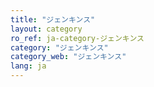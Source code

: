 ```yaml
---
title: "ジェンキンス"
layout: category
ro_ref: ja-category-ジェンキンス
category: "ジェンキンス"
category_web: "ジェンキンス"
lang: ja
---
```

